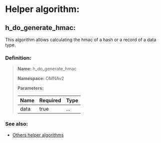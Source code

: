 # Helper algorithm:

## h_do_generate_hmac:

This algorithm allows calculating the hmac of a hash or a record of a data type.
    
### Definition:

> **Name:** h_do_generate_hmac
> 
> **Namespace:** OMNAv2
>
> **Parameters:**
> 
> | Name | Required | Type |
> | --- | --- | --- |
> | data | true | ... |

### See also:
* [Others helper algorithms](overview?id=h_do_generate_hmac)